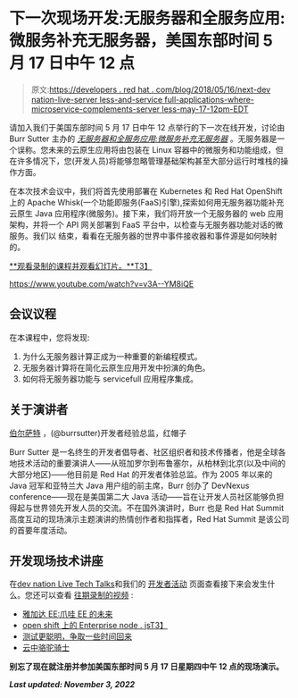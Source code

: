 # 下一次现场开发:无服务器和全服务应用:微服务补充无服务器，美国东部时间 5 月 17 日中午 12 点

> 原文:[https://developers . red hat . com/blog/2018/05/16/next-dev nation-live-server less-and-service full-applications-where-microservice-complements-server less-may-17-12pm-EDT](https://developers.redhat.com/blog/2018/05/16/next-devnation-live-serverless-and-servicefull-applications-where-microservices-complements-serverless-may-17th-12pm-edt)

请加入我们于美国东部时间 5 月 17 日中午 12 点举行的下一次在线开发，讨论由 Burr Sutter 主办的 [*无服务器和全服务应用:微服务补充无服务器*](https://onlinexperiences.com/Server.nxp?LASCmd=AI:4;F:APIUTILS!51004&PageID=2C1CF13E-08F4-43A4-B25D-0B38FE3226CF&AffiliateData=blog) 。无服务器是一个误称。您未来的云原生应用将由包装在 Linux 容器中的微服务和功能组成，但在许多情况下，您(开发人员)将能够忽略管理基础架构甚至大部分运行时堆栈的操作方面。

在本次技术会议中，我们将首先使用部署在 Kubernetes 和 Red Hat OpenShift 上的 Apache Whisk(一个功能即服务(FaaS)引擎),探索如何用无服务器功能补充云原生 Java 应用程序(微服务)。接下来，我们将开放一个无服务器的 web 应用架构，并将一个 API 网关部署到 FaaS 平台中，以检查与无服务器功能对话的微服务。我们以 结束，看看在无服务器的世界中事件接收器和事件源是如何映射的。

[**观看录制的课程并观看幻灯片。**T3】](https://developers.redhat.com/videos/youtube/v3A--YM8iQE/)

https://www.youtube.com/watch?v=v3A--YM8iQE

## **会议议程**

在本课程中，您将发现:

1.  为什么无服务器计算正成为一种重要的新编程模式。
2.  无服务器计算将在简化云原生应用开发中扮演的角色。
3.  如何将无服务器功能与 servicefull 应用程序集成。

## **关于演讲者**

[伯尔萨特](https://twitter.com/burrsutter) ，(@burrsutter)开发者经验总监，红帽子

Burr Sutter 是一名终生的开发者倡导者、社区组织者和技术传播者，他是全球各地技术活动的重要演讲人——从班加罗尔到布鲁塞尔，从柏林到北京(以及中间的大部分地区)——他目前是 Red Hat 的开发者体验总监。作为 2005 年以来的 Java 冠军和亚特兰大 Java 用户组的前主席，Burr 创办了 DevNexus conference——现在是美国第二大 Java 活动——旨在让开发人员社区能够负担得起与世界领先开发人员的交流。不在国外演讲时，Burr 也是 Red Hat Summit 高度互动的现场演示主题演讲的热情创作者和指挥者，Red Hat Summit 是该公司的首要年度活动。

## **开发现场技术讲座**

在[dev nation Live Tech Talks](https://onlinexperiences.com/Server.nxp?LASCmd=AI:4;F:APIUTILS!51004&PageID=2C1CF13E-08F4-43A4-B25D-0B38FE3226CF&AffiliateData=blog)和我们的 [开发者活动](https://developers.redhat.com/events/) 页面查看接下来会发生什么。您还可以查看 [往期录制的视频](https://developers.redhat.com/search/?t=devnation+live&s=most-recent&f=type%7Evideo) :

*   [雅加达 EE:爪哇 EE 的未来](https://www.youtube.com/watch?v=f2EwhTUmeOI)
*   [open shift 上的 Enterprise node . jsT3】](https://www.youtube.com/watch?v=BXj0uw65yKc)
*   [测试更聪明，争取一些时间回来](https://www.youtube.com/c/RedHatDevelopers)
*   [云中骆驼骑士](https://developers.redhat.com/video/youtube/zuEYtMvHN6g)

**别忘了现在就注册**[](https://onlinexperiences.com/Server.nxp?LASCmd=AI:4;F:APIUTILS!51004&PageID=2C1CF13E-08F4-43A4-B25D-0B38FE3226CF&AffiliateData=blog)****并参加美国东部时间 5 月 17 日星期四中午 12 点的现场演示。****

***Last updated: November 3, 2022***